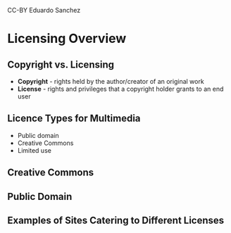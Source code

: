 CC-BY Eduardo Sanchez

# Licensing Overview

## Copyright vs. Licensing

* **Copyright** - rights held by the author/creator of an original work
* **License** - rights and privileges that a copyright holder grants to an end user

## Licence Types for Multimedia

* Public domain
* Creative Commons
* Limited use

## Creative Commons

## Public Domain

## Examples of Sites Catering to Different Licenses
